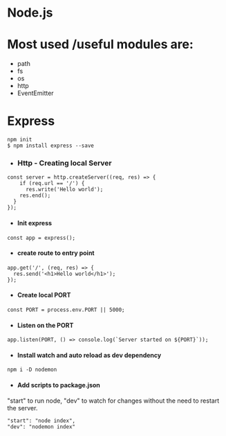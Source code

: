 # Node.js

# Most used /useful modules are:
* path
* fs
* os
* http
* EventEmitter




# Express

```
npm init
$ npm install express --save

```

* ### Http - Creating local Server

```
const server = http.createServer((req, res) => {
    if (req.url == '/') {
      res.write('Hello world');
    res.end();
  }
});

```

* #### Init express
```
const app = express();

```

* #### create route to entry point
```
app.get('/', (req, res) => {
  res.send('<h1>Hello world</h1>');
});

```


* #### Create local PORT
```
const PORT = process.env.PORT || 5000;

```

* #### Listen on the PORT
```
app.listen(PORT, () => console.log(`Server started on ${PORT}`));

```

* #### Install watch and auto reload as dev dependency
```
npm i -D nodemon
```

* #### Add scripts to package.json
"start" to run node, "dev" to watch for changes without the need to restart the server.
```
"start": "node index",
"dev": "nodemon index"

```

